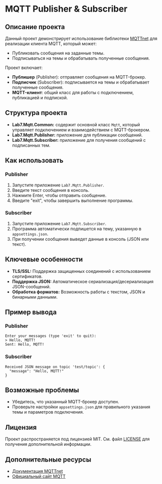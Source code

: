 # MQTT Publisher & Subscriber

## Описание проекта

Данный проект демонстрирует использование библиотеки [MQTTnet](https://github.com/dotnet/MQTTnet) для реализации клиента MQTT, который может:
- Публиковать сообщения на заданные темы.
- Подписываться на темы и обрабатывать полученные сообщения.

Проект включает:
- **Публишер** (Publisher): отправляет сообщения на MQTT-брокер.
- **Подписчик** (Subscriber): подписывается на темы и обрабатывает полученные сообщения.
- **MQTT-клиент**: общий класс для работы с подключением, публикацией и подпиской.

## Структура проекта

- **Lab7.Mqtt.Common:** содержит основной класс `Mqtt`, который управляет подключением и взаимодействием с MQTT-брокером.
- **Lab7.Mqtt.Publisher:** приложение для публикации сообщений.
- **Lab7.Mqtt.Subscriber:** приложение для получения сообщений с подписанных тем.


## Как использовать

### Publisher

1. Запустите приложение `Lab7.Mqtt.Publisher`.
2. Введите текст сообщения в консоль.
3. Нажмите Enter, чтобы отправить сообщение.
4. Введите "exit", чтобы завершить выполнение программы.

### Subscriber

1. Запустите приложение `Lab7.Mqtt.Subscriber`.
2. Программа автоматически подпишется на тему, указанную в `appsettings.json`.
3. При получении сообщения выведет данные в консоль (JSON или текст).

## Ключевые особенности

- **TLS/SSL:** Поддержка защищенных соединений с использованием сертификатов.
- **Поддержка JSON:** Автоматическое сериализация/десериализация JSON-сообщений.
- **Обработка форматов:** Возможность работы с текстом, JSON и бинарными данными.

## Пример вывода

### Publisher
```
Enter your messages (type 'exit' to quit):
> Hello, MQTT!
Sent: Hello, MQTT!
```

### Subscriber
```
Received JSON message on topic 'test/topic': {
  "message": "Hello, MQTT!"
}
```

## Возможные проблемы
- Убедитесь, что указанный MQTT-брокер доступен.
- Проверьте настройки `appsettings.json` для правильного указания темы и параметров подключения.

## Лицензия

Проект распространяется под лицензией MIT. См. файл [LICENSE](LICENSE) для получения дополнительной информации.

## Дополнительные ресурсы
- [Документация MQTTnet](https://github.com/dotnet/MQTTnet)
- [Официальный сайт MQTT](https://mqtt.org/)

